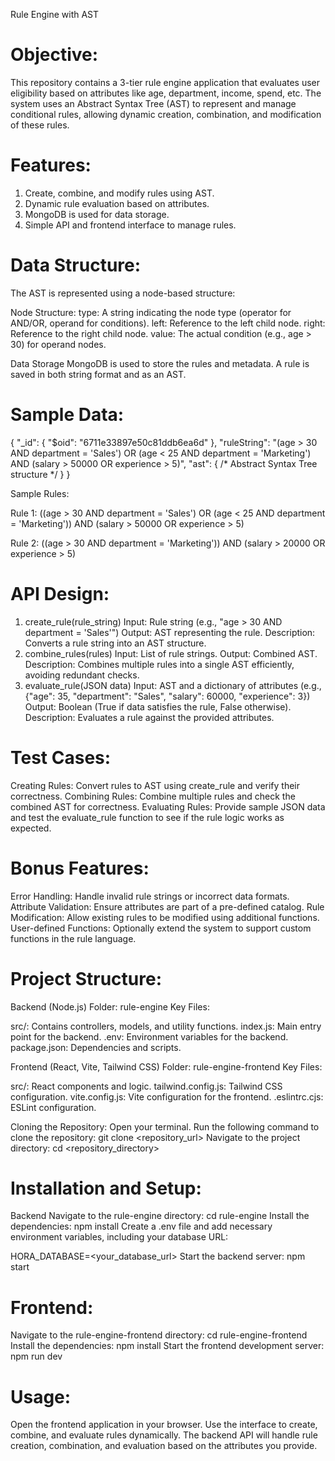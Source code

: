 Rule Engine with AST

# Objective:

This repository contains a 3-tier rule engine application that evaluates user eligibility based on attributes like age, department, income, spend, etc. The system uses an Abstract Syntax Tree (AST) to represent and manage conditional rules, allowing dynamic creation, combination, and modification of these rules.

# Features:

1. Create, combine, and modify rules using AST.
2. Dynamic rule evaluation based on attributes.
3. MongoDB is used for data storage.
4. Simple API and frontend interface to manage rules.

# Data Structure:
The AST is represented using a node-based structure:

Node Structure:
type: A string indicating the node type (operator for AND/OR, operand for conditions).
left: Reference to the left child node.
right: Reference to the right child node.
value: The actual condition (e.g., age > 30) for operand nodes.

Data Storage
MongoDB is used to store the rules and metadata.
A rule is saved in both string format and as an AST.

# Sample Data:

{
  "_id": { "$oid": "6711e33897e50c81ddb6ea6d" },
  "ruleString": "(age > 30 AND department = 'Sales') OR (age < 25 AND department = 'Marketing') AND (salary > 50000 OR experience > 5)",
  "ast": { /* Abstract Syntax Tree structure */ }
}

Sample Rules:

Rule 1: ((age > 30 AND department = 'Sales') OR (age < 25 AND department = 'Marketing')) AND (salary > 50000 OR experience > 5)

Rule 2: ((age > 30 AND department = 'Marketing')) AND (salary > 20000 OR experience > 5)

# API Design: 

1. create_rule(rule_string)
Input: Rule string (e.g., "age > 30 AND department = 'Sales'")
Output: AST representing the rule.
Description: Converts a rule string into an AST structure.
2. combine_rules(rules)
Input: List of rule strings.
Output: Combined AST.
Description: Combines multiple rules into a single AST efficiently, avoiding redundant checks.
3. evaluate_rule(JSON data)
Input: AST and a dictionary of attributes (e.g., {"age": 35, "department": "Sales", "salary": 60000, "experience": 3})
Output: Boolean (True if data satisfies the rule, False otherwise).
Description: Evaluates a rule against the provided attributes.

# Test Cases:

Creating Rules: Convert rules to AST using create_rule and verify their correctness.
Combining Rules: Combine multiple rules and check the combined AST for correctness.
Evaluating Rules: Provide sample JSON data and test the evaluate_rule function to see if the rule logic works as expected.

# Bonus Features:

Error Handling: Handle invalid rule strings or incorrect data formats.
Attribute Validation: Ensure attributes are part of a pre-defined catalog.
Rule Modification: Allow existing rules to be modified using additional functions.
User-defined Functions: Optionally extend the system to support custom functions in the rule language.

# Project Structure:

Backend (Node.js)
Folder: rule-engine
Key Files:

src/: Contains controllers, models, and utility functions.
index.js: Main entry point for the backend.
.env: Environment variables for the backend.
package.json: Dependencies and scripts.

Frontend (React, Vite, Tailwind CSS)
Folder: rule-engine-frontend
Key Files:

src/: React components and logic.
tailwind.config.js: Tailwind CSS configuration.
vite.config.js: Vite configuration for the frontend.
.eslintrc.cjs: ESLint configuration.

Cloning the Repository:
Open your terminal.
Run the following command to clone the repository:
git clone <repository_url>
Navigate to the project directory:
cd <repository_directory>

# Installation and Setup:
Backend
Navigate to the rule-engine directory:
cd rule-engine
Install the dependencies:
npm install
Create a .env file and add necessary environment variables, including your database URL:

HORA_DATABASE=<your_database_url>
Start the backend server:
npm start

# Frontend:

Navigate to the rule-engine-frontend directory:
cd rule-engine-frontend
Install the dependencies:
npm install
Start the frontend development server:
npm run dev

# Usage:

Open the frontend application in your browser.
Use the interface to create, combine, and evaluate rules dynamically.
The backend API will handle rule creation, combination, and evaluation based on the attributes you provide.
